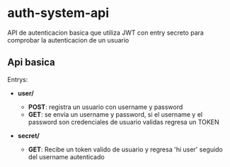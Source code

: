 # auth-system-api

API de autenticacion basica que utiliza JWT con entry secreto para comprobar la autenticacion de un usuario

## Api basica
Entrys:
 - **user/**
	 - **POST**: registra un usuario con username y password
	 - **GET**:  se envía un username y password, si el username y el password son credenciales de usuario validas regresa un TOKEN

 - **secret/**
	 - **GET**: Recibe un token valido de usuario y regresa 'hi user' seguido del username autenticado
